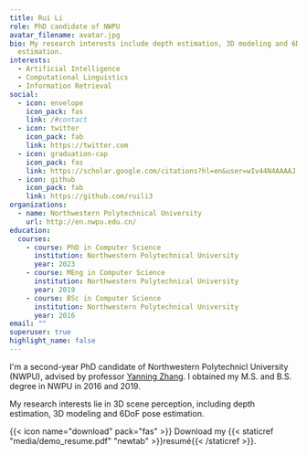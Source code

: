 ```yaml
---
title: Rui Li
role: PhD candidate of NWPU
avatar_filename: avatar.jpg
bio: My research interests include depth estimation, 3D modeling and 6DoF pose
  estimation.
interests:
  - Artificial Intelligence
  - Computational Linguistics
  - Information Retrieval
social:
  - icon: envelope
    icon_pack: fas
    link: /#contact
  - icon: twitter
    icon_pack: fab
    link: https://twitter.com
  - icon: graduation-cap
    icon_pack: fas
    link: https://scholar.google.com/citations?hl=en&user=wIv44N4AAAAJ
  - icon: github
    icon_pack: fab
    link: https://github.com/ruili3
organizations:
  - name: Northwestern Polytechnical University
    url: http://en.nwpu.edu.cn/
education:
  courses:
    - course: PhD in Computer Science
      institution: Northwestern Polytechnical University
      year: 2023
    - course: MEng in Computer Science
      institution: Northwestern Polytechnical University
      year: 2019
    - course: BSc in Computer Science
      institution: Northwestern Polytechnical University
      year: 2016
email: ""
superuser: true
highlight_name: false
---
```

I'm a second-year PhD candidate of Northwestern Polytechnicl University (NWPU), advised by professor [Yanning Zhang](https://teacher.nwpu.edu.cn/m/en/1999000059.html). I obtained my M.S. and B.S. degree in NWPU in 2016 and 2019.

My research interests lie in 3D scene perception, including depth estimation, 3D modeling and 6DoF pose estimation.

{{< icon name="download" pack="fas" >}} Download my {{< staticref "media/demo_resume.pdf" "newtab" >}}resumé{{< /staticref >}}.